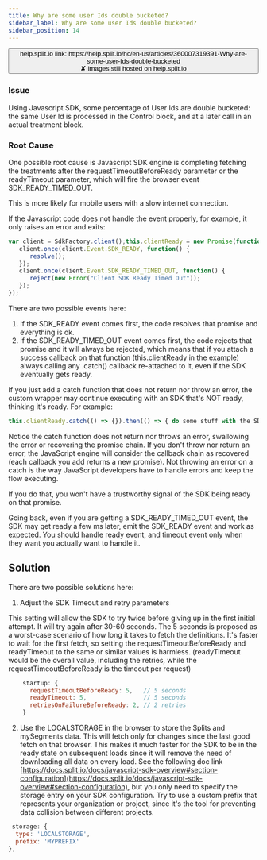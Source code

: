 ```yaml
---
title: Why are some user Ids double bucketed?
sidebar_label: Why are some user Ids double bucketed?
sidebar_position: 14
---
```


<p>
  <button style={{borderRadius:'8px', border:'1px', fontFamily:'Courier New', fontWeight:'800', textAlign:'left'}}> help.split.io link: https://help.split.io/hc/en-us/articles/360007319391-Why-are-some-user-Ids-double-bucketed <br /> ✘ images still hosted on help.split.io </button>
</p>

### Issue

Using Javascript SDK, some percentage of User Ids are double bucketed: the same User Id is processed in the Control block, and at a later call in an actual treatment block.

### Root Cause

One possible root cause is Javascript SDK engine is completing fetching the treatments after the requestTimeoutBeforeReady parameter or the readyTimeout parameter, which will fire the browser event SDK_READY_TIMED_OUT.

This is more likely for mobile users with a slow internet connection.

If the Javascript code does not handle the event properly, for example, it only raises an error and exits:

```javascript
var client = SdkFactory.client();this.clientReady = new Promise(function(resolve,reject) {
   client.once(client.Event.SDK_READY, function() {
      resolve();
   });
   client.once(client.Event.SDK_READY_TIMED_OUT, function() {
      reject(new Error("Client SDK Ready Timed Out"));
   });
});
```

There are two possible events here:

1. If the SDK_READY event comes first, the code resolves that promise and everything is ok.
2. If the SDK_READY_TIMED_OUT event comes first, the code rejects that promise and it will always be rejected, which means that if you attach a success callback on that function (this.clientReady in the example) always calling any .catch() callback re-attached to it, even if the SDK eventually gets ready. 

If you just add a catch function that does not return nor throw an error, the custom wrapper may continue executing with an SDK that's NOT ready, thinking it's ready. For example:

```javascript
this.clientReady.catch(() => {}).then(() => { do some stuff with the SDK })
```

Notice the catch function does not return nor throws an error, swallowing the error or recovering the promise chain. If you don't throw nor return an error, the JavaScript engine will consider the callback chain as recovered (each callback you add returns a new promise). Not throwing an error on a catch is the way JavaScript developers have to handle errors and keep the flow executing.

If you do that, you won't have a trustworthy signal of the SDK being ready on that promise.

Going back, even if you are getting a SDK_READY_TIMED_OUT event, the SDK may get ready a few ms later, emit the SDK_READY event and work as expected. You should handle ready event, and timeout event only when they want you actually want to handle it. 

## Solution

There are two possible solutions here:

1. Adjust the SDK Timeout and retry parameters

  This setting will allow the SDK to try twice before giving up in the first initial attempt. It will try again after 30-60 seconds. The 5 seconds is proposed as a worst-case scenario of how long it takes to fetch the definitions. It's faster to wait for the first fetch, so setting the requestTimeoutBeforeReady and readyTimeout to the same or similar values is harmless. (readyTimeout would be the overall value, including the retries, while the requestTimeoutBeforeReady is the timeout per request)

  ```javascript
      startup: {
        requestTimeoutBeforeReady: 5,   // 5 seconds
        readyTimeout: 5,                // 5 seconds
        retriesOnFailureBeforeReady: 2, // 2 retries
      }
  ```

2. Use the LOCALSTORAGE in the browser to store the Splits and mySegments data. This will fetch only for changes since the last good fetch on that browser. This makes it much faster for the SDK to be in the ready state on subsequent loads since it will remove the need of downloading all data on every load. See the following doc link [https://docs.split.io/docs/javascript-sdk-overview#section-configuration](https://docs.split.io/docs/javascript-sdk-overview#section-configuration), but you only need to specify the storage entry on your SDK configuration. Try to use a custom prefix that represents your organization or project, since it's the tool for preventing data collision between different projects.

  ```javascript
   storage: {
    type: 'LOCALSTORAGE',
    prefix: 'MYPREFIX'
  },
  ```